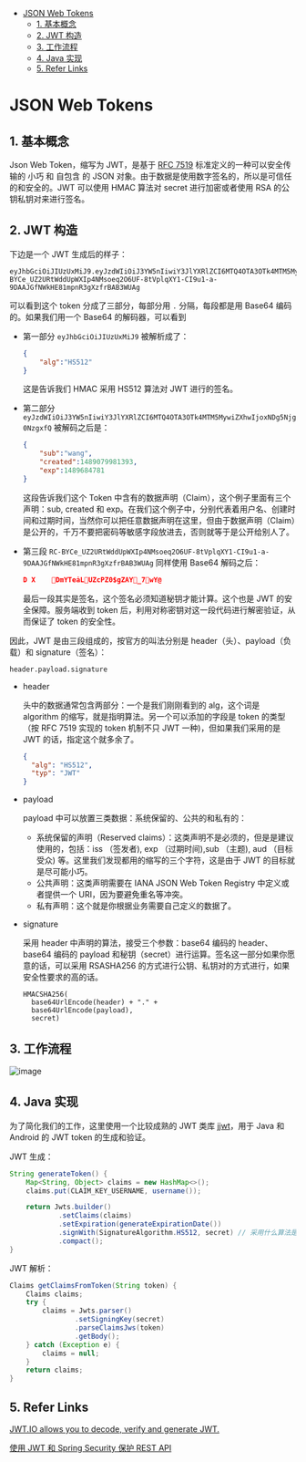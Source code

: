 - [JSON Web Tokens](#json-web-tokens)
  - [1. 基本概念](#1-%E5%9F%BA%E6%9C%AC%E6%A6%82%E5%BF%B5)
  - [2. JWT 构造](#2-jwt-%E6%9E%84%E9%80%A0)
  - [3. 工作流程](#3-%E5%B7%A5%E4%BD%9C%E6%B5%81%E7%A8%8B)
  - [4. Java 实现](#4-java-%E5%AE%9E%E7%8E%B0)
  - [5. Refer Links](#5-refer-links)

# JSON Web Tokens

## 1. 基本概念

Json Web Token，缩写为 JWT，是基于 [RFC 7519](https://tools.ietf.org/html/rfc7519) 标准定义的一种可以安全传输的 小巧 和 自包含 的 JSON 对象。由于数据是使用数字签名的，所以是可信任的和安全的。JWT 可以使用 HMAC 算法对 secret 进行加密或者使用 RSA 的公钥私钥对来进行签名。

## 2. JWT 构造

下边是一个 JWT 生成后的样子：
```
eyJhbGciOiJIUzUxMiJ9.eyJzdWIiOiJ3YW5nIiwiY3JlYXRlZCI6MTQ4OTA3OTk4MTM5MywiZXhwIjoxNDg5Njg0NzgxfQ.RC-BYCe_UZ2URtWddUpWXIp4NMsoeq2O6UF-8tVplqXY1-CI9u1-a-9DAAJGfNWkHE81mpnR3gXzfrBAB3WUAg
```

可以看到这个 token 分成了三部分，每部分用 `.` 分隔，每段都是用 Base64 编码的。如果我们用一个 Base64 的解码器，可以看到
- 第一部分 `eyJhbGciOiJIUzUxMiJ9` 被解析成了：
  ```json
  {
      "alg":"HS512"
  }
  ```
  这是告诉我们 HMAC 采用 HS512 算法对 JWT 进行的签名。
- 第二部分 `eyJzdWIiOiJ3YW5nIiwiY3JlYXRlZCI6MTQ4OTA3OTk4MTM5MywiZXhwIjoxNDg5Njg0NzgxfQ` 被解码之后是：
  ```json
  {
      "sub":"wang",
      "created":1489079981393,
      "exp":1489684781
  }
  ```
  这段告诉我们这个 Token 中含有的数据声明（Claim），这个例子里面有三个声明：sub, created 和 exp。在我们这个例子中，分别代表着用户名、创建时间和过期时间，当然你可以把任意数据声明在这里，但由于数据声明（Claim）是公开的，千万不要把密码等敏感字段放进去，否则就等于是公开给别人了。

- 第三段 `RC-BYCe_UZ2URtWddUpWXIp4NMsoeq2O6UF-8tVplqXY1-CI9u1-a-9DAAJGfNWkHE81mpnR3gXzfrBAB3WUAg` 同样使用 Base64 解码之后：
  ```json
  D X    DmYTeȧLUZcPZ0$gZAY_7wY@
  ```
  最后一段其实是签名，这个签名必须知道秘钥才能计算。这个也是 JWT 的安全保障。服务端收到 token 后，利用对称密钥对这一段代码进行解密验证，从而保证了 token 的安全性。

因此，JWT 是由三段组成的，按官方的叫法分别是 header（头）、payload（负载）和 signature（签名）：
```
header.payload.signature
```
- header 

  头中的数据通常包含两部分：一个是我们刚刚看到的 alg，这个词是 algorithm 的缩写，就是指明算法。另一个可以添加的字段是 token 的类型（按 RFC 7519 实现的 token 机制不只 JWT 一种)，但如果我们采用的是 JWT 的话，指定这个就多余了。
  ```json
  {
    "alg": "HS512",
    "typ": "JWT"
  }
  ```

- payload

  payload 中可以放置三类数据：系统保留的、公共的和私有的：
  - 系统保留的声明（Reserved claims）：这类声明不是必须的，但是是建议使用的，包括：iss （签发者), exp （过期时间),sub （主题), aud （目标受众) 等。这里我们发现都用的缩写的三个字符，这是由于 JWT 的目标就是尽可能小巧。
  - 公共声明：这类声明需要在 IANA JSON Web Token Registry 中定义或者提供一个 URI，因为要避免重名等冲突。
  - 私有声明：这个就是你根据业务需要自己定义的数据了。

- signature

  采用 header 中声明的算法，接受三个参数：base64 编码的 header、base64 编码的 payload 和秘钥（secret）进行运算。签名这一部分如果你愿意的话，可以采用 RSASHA256 的方式进行公钥、私钥对的方式进行，如果安全性要求的高的话。
  ```
  HMACSHA256(
    base64UrlEncode(header) + "." +
    base64UrlEncode(payload),
    secret)
  ```

## 3. 工作流程

![image](http://otaivnlxc.bkt.clouddn.com/jpg/2018/3/18/dfc6b4daecf619a55e7ae69cd24e2973.jpg)

## 4. Java 实现

为了简化我们的工作，这里使用一个比较成熟的 JWT 类库 [jjwt](https://github.com/jwtk/jjwt)，用于 Java 和 Android 的 JWT token 的生成和验证。

JWT 生成：
```java
String generateToken() {
    Map<String, Object> claims = new HashMap<>();
    claims.put(CLAIM_KEY_USERNAME, username());

    return Jwts.builder()
            .setClaims(claims)
            .setExpiration(generateExpirationDate())
            .signWith(SignatureAlgorithm.HS512, secret) // 采用什么算法是可以自己选择的，不一定非要采用 HS512
            .compact();
}
```

JWT 解析：
```java
Claims getClaimsFromToken(String token) {
    Claims claims;
    try {
        claims = Jwts.parser()
                .setSigningKey(secret)
                .parseClaimsJws(token)
                .getBody();
    } catch (Exception e) {
        claims = null;
    }
    return claims;
}
```

## 5. Refer Links

[JWT.IO allows you to decode, verify and generate JWT.](https://jwt.io/)

[使用 JWT 和 Spring Security 保护 REST API](https://juejin.im/post/58c29e0b1b69e6006bce02f4#heading-2)